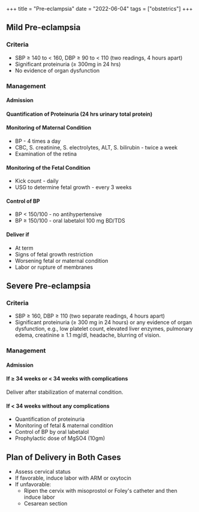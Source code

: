 +++
title = "Pre-eclampsia"
date = "2022-06-04"
tags = ["obstetrics"]
+++

## Mild Pre-eclampsia

### Criteria
- SBP ≥ 140 to < 160, DBP ≥ 90 to < 110 (two readings, 4 hours apart)
- Significant proteinuria (≥ 300mg in 24 hrs)
- No evidence of organ dysfunction

### Management

#### Admission

#### Quantification of Proteinuria (24 hrs urinary total protein)

#### Monitoring of Maternal Condition
- BP - 4 times a day
- CBC, S. creatinine, S. electrolytes, ALT, S. bilirubin - twice a week
- Examination of the retina

#### Monitoring of the Fetal Condition
- Kick count - daily
- USG to determine fetal growth - every 3 weeks

#### Control of BP
- BP < 150/100 - no antihypertensive
- BP ≥ 150/100 - oral labetalol 100 mg BD/TDS

#### Deliver if
- At term
- Signs of fetal growth restriction
- Worsening fetal or maternal condition
- Labor or rupture of membranes

## Severe Pre-eclampsia

### Criteria
- SBP ≥ 160, DBP ≥ 110 (two separate readings, 4 hours apart)
- Significant proteinuria (≥ 300 mg in 24 hours) or any evidence of organ dysfunction, e.g., low platelet count, elevated liver enzymes, pulmonary edema, creatinine ≥ 1.1 mg/dl, headache, blurring of vision.

### Management

#### Admission

#### If ≥ 34 weeks or < 34 weeks with complications
Deliver after stabilization of maternal condition.

#### If < 34 weeks without any complications
- Quantification of proteinuria
- Monitoring of fetal & maternal condition
- Control of BP by oral labetalol
- Prophylactic dose of MgSO4 (10gm)

## Plan of Delivery in Both Cases
- Assess cervical status
- If favorable, induce labor with ARM or oxytocin
- If unfavorable:
  - Ripen the cervix with misoprostol or Foley's catheter and then induce labor
  - Cesarean section
